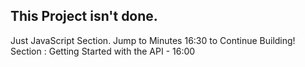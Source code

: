 ## This Project isn't done.

Just JavaScript Section. Jump to Minutes 16:30 to Continue Building!
Section : Getting Started with the API - 16:00


